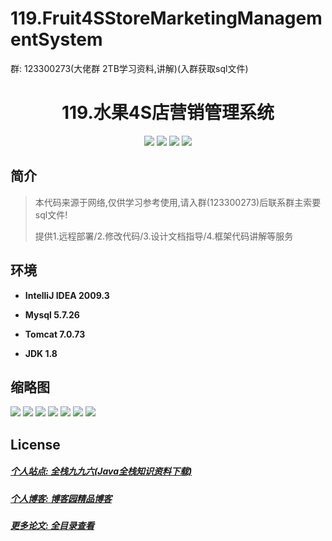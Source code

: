
# 119.Fruit4SStoreMarketingManagementSystem

<p>群: 123300273(大佬群 2TB学习资料,讲解)(入群获取sql文件)</p>

<p><h1 align="center">119.水果4S店营销管理系统</h1></p>


<p align="center">
	<img src="https://img.shields.io/badge/jdk-1.8-orange.svg"/>
    <img src="https://img.shields.io/badge/spring-5.x-lightgrey.svg"/>
    <img src="https://img.shields.io/badge/hibernate-3.x-blue.svg"/>
    <img src="https://img.shields.io/badge/struts2-2.x-yellow.svg"/>
</p>

## 简介


> 本代码来源于网络,仅供学习参考使用,请入群(123300273)后联系群主索要sql文件!
>
> 提供1.远程部署/2.修改代码/3.设计文档指导/4.框架代码讲解等服务



## 环境

- <b>IntelliJ IDEA 2009.3</b>

- <b>Mysql 5.7.26</b>

- <b>Tomcat 7.0.73</b>

- <b>JDK 1.8</b>




## 缩略图

![](https://img2022.cnblogs.com/blog/588112/202206/588112-20220617003726359-679859986.png)
![](https://img2022.cnblogs.com/blog/588112/202206/588112-20220617003734504-1963898448.png)
![](https://img2022.cnblogs.com/blog/588112/202206/588112-20220617003741241-1798901914.png)
![](https://img2022.cnblogs.com/blog/588112/202206/588112-20220617003747187-1231101123.png)
![](https://img2022.cnblogs.com/blog/588112/202206/588112-20220617003752983-2076397738.png)
![](https://img2022.cnblogs.com/blog/588112/202206/588112-20220617003758910-1002733716.png)
![](https://img2022.cnblogs.com/blog/588112/202206/588112-20220617003803714-1621200462.png)


## License

##### [个人站点: 全栈九九六(Java全栈知识资料下载)](https://www.blog996.com/)
##### [个人博客: 博客园精品博客](https://www.cnblogs.com/yysbolg/)
##### [更多论文: 全目录查看](https://www.blog996.com/md/2021-09-22-1632317852192.html)



